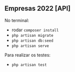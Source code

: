 
## Empresas 2022 [API]
No terminal:

 - rodar `composer install`
 - `php artisan migrate`
 - `php artisan db:seed`
 - `php artisan serve`

Para realizar os testes:
 
 - `php artisan test`